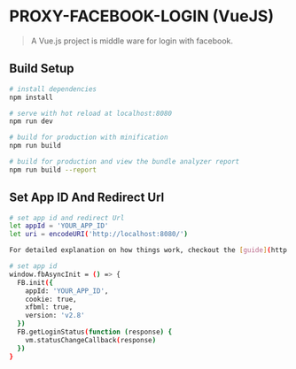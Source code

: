 # PROXY-FACEBOOK-LOGIN (VueJS)

> A Vue.js project is middle ware for login with facebook.

## Build Setup

``` bash
# install dependencies
npm install

# serve with hot reload at localhost:8080
npm run dev

# build for production with minification
npm run build

# build for production and view the bundle analyzer report
npm run build --report
```

## Set App ID And Redirect Url
``` bash
# set app id and redirect Url
let appId = 'YOUR_APP_ID'
let uri = encodeURI('http://localhost:8080/')

For detailed explanation on how things work, checkout the [guide](http://vuejs-templates.github.io/webpack/) and [docs for vue-loader](http://vuejs.github.io/vue-loader).

# set app id
window.fbAsyncInit = () => {
  FB.init({
    appId: 'YOUR_APP_ID',
    cookie: true,
    xfbml: true,
    version: 'v2.8'
  })
  FB.getLoginStatus(function (response) {
    vm.statusChangeCallback(response)
  })
}
```
